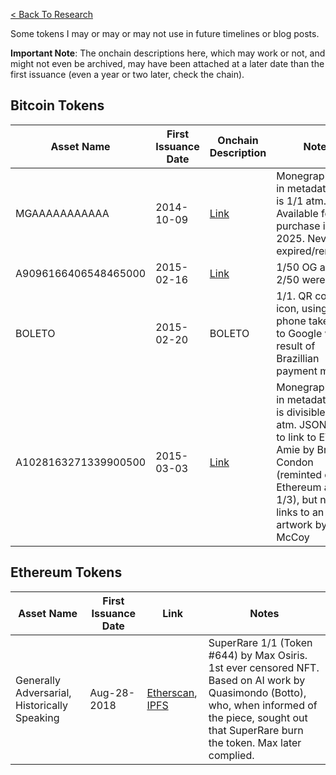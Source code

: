 [< Back To Research](../)

Some tokens I may or may or may not use in future timelines or blog posts.

**Important Note**: The onchain descriptions here, which may work or not, and might not even be archived, may have been attached at a later date than the first issuance (even a year or two later, check the chain).

## Bitcoin Tokens

| Asset Name | First Issuance Date | Onchain Description | Notes |
|------------|---------------------|---------------------|-------|
| MGAAAAAAAAAAA | 2014-10-09 | [Link](static.mccoyspace.com/mgaaaaaaaaaaa.json) | Monegraph. 1/3 in metadata but is 1/1 atm. Available for purchase in 2025. Never expired/reminted. |
| A9096166406548465000 | 2015-02-16 | [Link](https://cointemporary.com/artwork/a909616) | 1/50 OG artwork. 2/50 were sold. |
| BOLETO | 2015-02-20 | BOLETO | 1/1. QR code icon, using phone takes you to Google w result of Brazillian payment method |
| A1028163271339900500 | 2015-03-03 | [Link](static.mccoyspace.com/A1028163271339.json) | Monegraph. 1/3 in metadata but is divisible 1/1 atm. JSON used to link to EVP: Amie by Brody Condon (reminted on Ethereum as 1/3), but now links to an artwork by Kevin McCoy |

## Ethereum Tokens

| Asset Name | First Issuance Date | Link | Notes |
|------------|---------------------|---------------------|-------|
| Generally Adversarial, Historically Speaking | Aug-28-2018 | [Etherscan](https://etherscan.io/tx/0xbdc0fc0a99bc9b0a8006e46aaf50f6fdee647f7d6fa5ef381fb564d3ff1180ea), [IPFS](https://ipfs.pixura.io/ipfs/QmZv9U95wbdAybRevcWrPYN1q4VuSTgAKguckh8TijqAcZ) | SuperRare 1/1 (Token #644) by Max Osiris. 1st ever censored NFT. Based on AI work by Quasimondo (Botto), who, when informed of the piece, sought out that SuperRare burn the token. Max later complied. |
